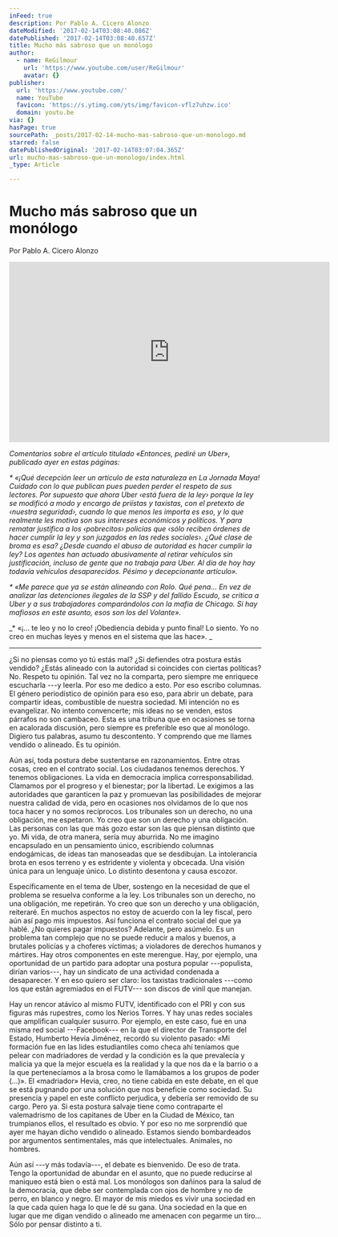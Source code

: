 ```yaml
---
inFeed: true
description: Por Pablo A. Cicero Alonzo
dateModified: '2017-02-14T03:08:40.086Z'
datePublished: '2017-02-14T03:08:40.657Z'
title: Mucho más sabroso que un monólogo
author:
  - name: ReGilmour
    url: 'https://www.youtube.com/user/ReGilmour'
    avatar: {}
publisher:
  url: 'https://www.youtube.com/'
  name: YouTube
  favicon: 'https://s.ytimg.com/yts/img/favicon-vflz7uhzw.ico'
  domain: youtu.be
via: {}
hasPage: true
sourcePath: _posts/2017-02-14-mucho-mas-sabroso-que-un-monologo.md
starred: false
datePublishedOriginal: '2017-02-14T03:07:04.365Z'
url: mucho-mas-sabroso-que-un-monologo/index.html
_type: Article

---
```

# Mucho más sabroso que un monólogo

Por Pablo A. Cicero Alonzo

<iframe src="https://cdn.embedly.com/widgets/media.html?src=https%3A%2F%2Fwww.youtube.com%2Fembed%2F3j8mr-gcgoI%3Ffeature%3Doembed&amp;url=http%3A%2F%2Fwww.youtube.com%2Fwatch%3Fv%3D3j8mr-gcgoI&amp;image=https%3A%2F%2Fi.ytimg.com%2Fvi%2F3j8mr-gcgoI%2Fhqdefault.jpg&amp;key=b7d04c9b404c499eba89ee7072e1c4f7&amp;type=text%2Fhtml&amp;schema=youtube" width="640" height="360" scrolling="no" frameborder="0" allowfullscreen="" style=""></iframe>

_Comentarios sobre el artículo titulado «Entonces, pediré un Uber», publicado ayer en estas páginas:_

_\* «¡Qué decepción leer un artículo de esta naturaleza en La Jornada Maya! Cuidado con lo que publican pues pueden perder el respeto de sus lectores. Por supuesto que ahora Uber ‹está fuera de la ley› porque la ley se modificó a modo y encargo de priístas y taxistas, con el pretexto de ‹nuestra seguridad›, cuando lo que menos les importa es eso, y lo que realmente les motiva son sus intereses económicos y políticos. Y para rematar justifica a los ‹pobrecitos› policías que ‹sólo reciben órdenes de hacer cumplir la ley y son juzgados en las redes sociales›. ¿Qué clase de broma es esa? ¿Desde cuando el abuso de autoridad es hacer cumplir la ley? Los agentes han actuado abusivamente al retirar vehículos sin justificación, incluso de gente que no trabaja para Uber. Al día de hoy hay todavía vehículos desaparecidos. Pésimo y decepcionante artículo»._

_\* «Me parece que ya se están alineando con Rolo. Qué pena... En vez de analizar las detenciones ilegales de la SSP y del fallido Escudo, se critica a Uber y a sus trabajadores comparándolos con la mafia de Chicago. Si hay mafiosos en este asunto, esos son los del Volante»._

_\* «¡... te leo y no lo creo! ¡Obediencia debida y punto final! Lo siento. Yo no creo en muchas leyes y menos en el sistema que las hace». _

---

¿Si no piensas como yo tú estás mal? ¿Si defiendes otra postura estás vendido? ¿Estás alineado con la autoridad si coincides con ciertas políticas? No. Respeto tu opinión. Tal vez no la comparta, pero siempre me enriquece escucharla ---y leerla. Por eso me dedico a esto. Por eso escribo columnas. El género periodístico de opinión para eso eso, para abrir un debate, para compartir ideas, combustible de nuestra sociedad. Mi intención no es evangelizar. No intento convencerte; mis ideas no se venden, estos párrafos no son cambaceo. Esta es una tribuna que en ocasiones se torna en acalorada discusión, pero siempre es preferible eso que al monólogo. Digiero tus palabras, asumo tu descontento. Y comprendo que me llames vendido o alineado. Es tu opinión. 

Aún así, toda postura debe sustentarse en razonamientos. Entre otras cosas, creo en el contrato social. Los ciudadanos tenemos derechos. Y tenemos obligaciones. La vida en democracia implica corresponsabilidad. Clamamos por el progreso y el bienestar; por la libertad. Le exigimos a las autoridades que garanticen la paz y promuevan las posibilidades de mejorar nuestra calidad de vida, pero en ocasiones nos olvidamos de lo que nos toca hacer y no somos recíprocos. Los tribunales son un derecho, no una obligación, me espetaron. Yo creo que son un derecho y una obligación. Las personas con las que más gozo estar son las que piensan distinto que yo. Mi vida, de otra manera, sería muy aburrida. No me imagino encapsulado en un pensamiento único, escribiendo columnas endogámicas, de ideas tan manoseadas que se desdibujan. La intolerancia brota en esos terreno y es estridente y violenta y obcecada. Una visión única para un lenguaje único. Lo distinto desentona y causa escozor. 

Específicamente en el tema de Uber, sostengo en la necesidad de que el problema se resuelva conforme a la ley. Los tribunales son un derecho, no una obligación, me repetirán. Yo creo que son un derecho y una obligación, reiteraré. En muchos aspectos no estoy de acuerdo con la ley fiscal, pero aún así pago mis impuestos. Así funciona el contrato social del que ya hablé. ¿No quieres pagar impuestos? Adelante, pero asúmelo. Es un problema tan complejo que no se puede reducir a malos y buenos, a brutales policías y a choferes víctimas; a violadores de derechos humanos y mártires. Hay otros componentes en este merengue. Hay, por ejemplo, una oportunidad de un partido para adoptar una postura popular ---populista, dirían varios---, hay un sindicato de una actividad condenada a desaparecer. Y en eso quiero ser claro: los taxistas tradicionales ---como los que están agremiados en el FUTV--- son discos de vinil que manejan. 

Hay un rencor atávico al mismo FUTV, identificado con el PRI y con sus figuras más rupestres, como los Nerios Torres. Y hay unas redes sociales que amplifican cualquier susurro. Por ejemplo, en este caso, fue en una misma red social ---Facebook--- en la que el director de Transporte del Estado, Humberto Hevia Jiménez, recordó su violento pasado: «Mi formación fue en las lides estudiantiles como checa ahí teníamos que pelear con madriadores de verdad y la condición es la que prevalecía y malicia ya que la mejor escuela es la realidad y la que nos da e la barrio o a la que pertenecíamos a la brosa como le llamábamos a los grupos de poder (...)». El «madriador» Hevia, creo, no tiene cabida en este debate, en el que se está pugnando por una solución que nos beneficie como sociedad. Su presencia y papel en este conflicto perjudica, y debería ser removido de su cargo. Pero ya. Si esta postura salvaje tiene como contraparte el valemadrismo de los capitanes de Uber en la Ciudad de México, tan trumpianos ellos, el resultado es obvio. Y por eso no me sorprendió que ayer me hayan dicho vendido o alineado. Estamos siendo bombardeados por argumentos sentimentales, más que intelectuales. Animales, no hombres. 

Aún así ---y más todavía---, el debate es bienvenido. De eso de trata. Tengo la oportunidad de abundar en el asunto, que no puede reducirse al maniqueo está bien o está mal. Los monólogos son dañinos para la salud de la democracia, que debe ser contemplada con ojos de hombre y no de perro, en blanco y negro. El mayor de mis miedos es vivir una sociedad en la que cada quien haga lo que le dé su gana. Una sociedad en la que en lugar que me digan vendido o alineado me amenacen con pegarme un tiro... Sólo por pensar distinto a ti.